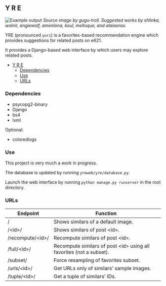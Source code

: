 ## Y R E
![Example output](https://raw.githubusercontent.com/splineclaw/yre/master/example.jpg)
_Source image by gugu-troll. Suggested works by shlinka, wolnir, angiewolf, amenlona, koul, melloque, and alaiaorax._

YRE (pronounced `yuri`) is a favorites-based recommendation engine which provides suggestions for related posts on e621.

It provides a Django-based web interface by which users may explore related posts.

- [Y R E](#y-r-e)
  - [Dependencies](#dependencies)
  - [Use](#use)
  - [URLs](#urls)


### Dependencies

- psycopg2-binary
- Django
- bs4
- lxml

Optional:
- coloredlogs


### Use

This project is very much a work in progress.

The database is updated by running `yreweb/yre/database.py`. 

Launch the web interface by running `python manage.py runserver` in the root directory.


### URLs

| Endpoint | Function |
|---|---|
| / | Shows similars of a default image. |
| /\<id\>/ | Shows similars of post \<id\>. |
| /recompute/\<id\>/ | Recompute similars of post \<id\>. |
| /full/\<id\>/ | Recompute similars of post \<id\> using all favorites (not a subset). |
| /subset/ | Force resampling of favorites subset. |
| /urls/\<id\>/ | Get URLs only of similars' sample images. |
| /tuple/\<id\>/ | Get a tuple of similars' IDs. |


